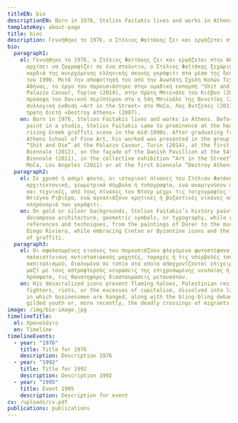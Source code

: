 ```yaml
---
titleEN: bio
descriptionEN: Born in 1976, Stelios Faitakis lives and works in Athens.
templateKey: about-page
title: bioc
description: Γεννήθηκε το 1976, ο Στέλιος Φαϊτάκης ζει και εργάζεται στην Αθήνα.
bio:
  paragraph1:
    el: Γεννήθηκε το 1976, ο Στέλιος Φαϊτάκης ζει και εργάζεται στην Αθήνα. Πριν
      αρχίσει να ζωγραφίζει σε ένα στούντιο, ο Στέλιος Φαϊτάκης ξεχώρισε στην
      καρδιά της ανερχόμενης ελληνικής σκηνής γκράφιτι στα μέσα της δεκαετίας
      του 1990. Μετά την αποφοίτησή του από την Ανωτάτη Σχολή Καλών Τεχνών της
      Αθήνας, το έργο του παρουσιάστηκε στην ομαδική εκπομπή "Shit and Die" στο
      Palazzo Cavour, Τορίνο (2014), στην πρώτη Μπιενάλε του Κιέβου (2012), στην
      πρόσοψη του δανικού περίπτερου στο η 54η Μπιενάλε της Βενετίας (2011), στη
      συλλογική έκθεση «Art in the Street» στο MoCa, Λος Άντζελες (2011) ή στην
      πρώτη διετή «Destroy Athens» (2007).
    en: Born in 1976, Stelios Faitakis lives and works in Athens. Before starting to
      paint in a studio, Stelios Faitakis came to prominence at the heart of the
      rising Greek graffiti scene in the mid-1990s. After graduating from the
      Athens School of Fine Art, his worked was presented in the group show
      “Shit and Die” at the Palazzo Cavour, Turin (2014), at the first Kiev
      Biennale (2012), on the façade of the Danish Pavillion at the 54th Venice
      Biennale (2011), in the collective exhibition “Art in the Street” at the
      MoCa, Los Angeles (2011) or at the first biennale “Destroy Athens” (2007).
  paragraph2:
    el: Σε χρυσό ή ασημί φόντο, οι ιστορικοί πίνακες του Στέλιου Φατάκη αποσυνθέτουν
      αρχιτεκτονική, γεωμετρικά σύμβολα ή τυπογραφία, ενώ αναμιγνύουν αναφορές
      και τεχνικές, από τους πίνακες του Ντούρ μέχρι τις τοιχογραφίες του
      Ντιέγκο Ριβιέρα, ενώ αγκαλιάζουν κρητικές ή βυζαντινές εικόνες και την
      κληρονομιά των γκράφιτι.
    en: On gold or silver backgrounds, Stelios Faitakis’s history paintings
      decompose architecture, geometric symbols, or typography, while remixing
      references and techniques, from the paintings of Dürer to the murals of
      Diego Riviera, while embracing Cretan or Byzantine icons and the heritage
      of graffiti.
  paragraph3:
    el: Οι αφαλατωμένες εικόνες του παρουσιάζουν φλεγόμενα φωτοστέφανα,
      παλαιστίνιους αντιστασιακούς μαχητές, ταραχές ή τις υπερβολές του
      καπιταλισμού, διαλυμένα σε τοπία στα οποία απαγχονίζονται επιχειρηματίες,
      μαζί με τους αστραφτερούς νευρώσεις της επιχρυσωμένης νεολαίας ή, πιο
      πρόσφατα, τις θανατηφόρες διασταυρώσεις μεταναστών.
    en: His desacralized icons present flaming haloes, Palestinian resistance
      fighters, riots, or the excesses of capitalism, dissolved into landscapes
      in which businessmen are hanged, along with the bling-bling debauches of
      gilded youth or, more recently, the deadly crossings of migrants.
image: /img/bio-image.jpg
timelineTitle:
  el: Χρονολόγιο
  en: Timeline
timelineEvents:
  - year: "1976"
    title: Title for 1976
    description: Description 1976
  - year: "1992"
    title: Title for 1992
    description: Description 1992
  - year: "1995"
    title: Event 1995
    description: Description for event
cv: /uploads/cv.pdf
publications: publications
---
```

